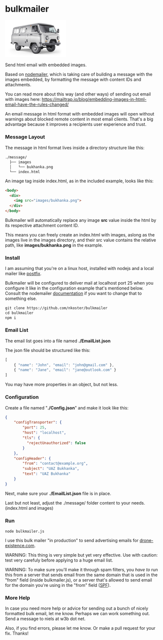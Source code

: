 # bulkmailer

<img src="https://raw.githubusercontent.com/nkoster/bulkmailer/master/message/images/bukhanka.png" alt="UAZ Bukhanka" width="200"/>

Send html email with embedded images.

Based on [nodemailer](https://nodemailer.com/), which is taking care of
building a message with the images embedded, by formatting the message with content IDs and attachments.

You can read more about this way (and other ways) of sending out email with images here: https://mailtrap.io/blog/embedding-images-in-html-email-have-the-rules-changed/

An email message in html format with embedded images will open without warnings about blocked remote content in most email clients.
That's a big advantage because it improves a recipients user experience and trust.

### Message Layout

The message in html format lives inside a directory structure like this:

```
./message/
  ├── images
  │   └── bukhanka.png
  └── index.html
```

An image tag inside index.html, as in the included example, looks like this:

```html
<body>
  <div>
    <img src="images/bukhanka.png">
  </div>
</body>
```

Bulkmailer will automatically replace any image **src** value inside the html by its respective attachment content ID.

This means you can freely create an index.html with images, aslong as the images live in the images directory,
and their src value contains the relative path, like **images/bukhanka.png** in the example.

### Install

I am assuming that you're on a linux host, installed with nodejs and a local mailer like [postfix](https://mailtrap.io/blog/postfix-sendmail-exim/).

Bulkmailer will be configured to deliver mail at localhost port 25 when you configure it like in the configuration example that's mentioned below.
Consult the nodemailer [documentation](https://nodemailer.com/smtp/) if you want to change that to something else.

```
git clone https://github.com/nkoster/bulkmailer
cd bulkmailer
npm i
```

### Email List

The email list goes into a file named **./EmailList.json**

The json file should be structured like this:

```javascript
[
    { "name": "John", "email": "john@gmail.com" },
    { "name": "Jane", "email": "jane@outlook.com" }
]
```

You may have more properties in an object, but not less.

### Configuration

Create a file named "**./Config.json**" and make it look like this:

```json
{
    "configTransporter": {
        "port": 25,
        "host": "localhost",
        "tls": {
          "rejectUnauthorized": false
        }
    },
    "configHeader": {
        "from": "contact@example.org",
        "subject": "UAZ Bukhanka",
        "text": "UAZ Bukhanka"
    }
}
```

Next, make sure your **./EmailList.json** file is in place.

Last but not least, adjust the ./message/ folder content to your needs. (index.html and images)

### Run

```
node bulkmailer.js
```

I use this bulk mailer "in production" to send advertising emails for [drone-existence.com](https://drone-existence.com).

WARNING: This thing is very simple but yet very effective. Use with caution: test very carefuly before applying to a huge email list.

WARNING: To make sure you'll make it through spam filters, you _have to_ run this from a server that sends email from the same domain that is used in the "from" field (inside bulkmailer.js), or a server that's allowed to send email for the domain you're using in the "from" field ([SPF](https://en.wikipedia.org/wiki/Sender_Policy_Framework)).

### More Help

In case you need more help or advice for sending out a bunch of nicely formatted bulk email, let me know.
Perhaps we can work something out. Send a message to niels at w3b dot net.

Also, if you find errors, please let me know. Or make a pull request for your fix. Thanks!
